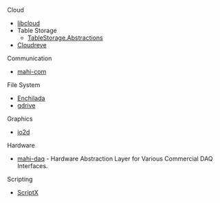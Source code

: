 Cloud

- [libcloud](https://github.com/apache/libcloud)
- Table Storage
  - [TableStorage.Abstractions](https://github.com/Tazmainiandevil/TableStorage.Abstractions)
- [Cloudreve](https://github.com/cloudreve/Cloudreve)

Communication

- [mahi-com](https://github.com/mahilab/mahi-com)

File System

- [Enchilada](https://github.com/sparkeh9/Enchilada)
- [gdrive](https://github.com/BYVoid/gdrive)

Graphics

- [io2d](https://github.com/cpp-io2d/P0267_RefImpl)

Hardware

- [mahi-daq](https://github.com/mahilab/mahi-daq) - Hardware Abstraction Layer for Various Commercial DAQ Interfaces.

Scripting

- [ScriptX](https://github.com/Tencent/ScriptX)

